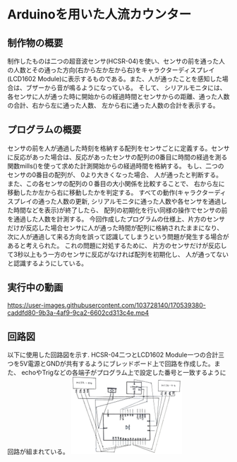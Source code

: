 # Arduinoを用いた人流カウンター

## 制作物の概要
制作したものは二つの超音波センサ(HCSR-04)を使い、センサの前を通った人の人数とその通った方向(右から左か左から右)をキャラクターディスプレイ(LCD1602 Module)に表示するものである。また、人が通ったことを感知した場合は、ブザーから音が鳴るようになっている。 そして、 シリアルモニタには、 各センサに人が通った時に開始からの経過時間とセンサからの距離、通った人数の合計、右から左に通った人数、 左から右に通った人数の合計を表示する。

## プログラムの概要
センサの前を人が通過した時刻を格納する配列をセンサごとに定義する。センサに反応があった場合は、反応があったセンサの配列の0番目に時間の経過を測る関数mills()を使って求めた計測開始からの経過時間を格納する。 もし、二つのセンサの0番目の配列が、 0より大きくなった場合、 人が通ったと判断する。 また、この各センサの配列の０番目の大小関係を比較することで、 右から左に移動したか左から右に移動したかを判定する。 すべての動作(キャラクターディスプレイの通った人数の更新, シリアルモニタに通った人数や各センサを通過した時間などを表示)が終了したら、 配列の初期化を行い同様の操作でセンサの前を通過した人数を計測する。
今回作成したプログラムの仕様上、片方のセンサだけが反応した場合センサに人が通った時間が配列に格納されたままになり、 次に人が通過して来る方向を誤って認識してしまうという問題が発生する場合があると考えられた。 これの問題に対処するために、 片方のセンサだけが反応して3秒以上もう一方のセンサに反応がなければ配列を初期化し、 人が通ってないと認識するようにしている。

## 実行中の動画
https://user-images.githubusercontent.com/103728140/170539380-caddfd80-9b3a-4af9-9ca2-6602cd313c4e.mp4

## 回路図
以下に使用した回路図を示す.
HCSR-04二つとLCD1602 Module一つの合計三つを5V電源とGNDが共有するようにブレッドボード上で回路を作成した。また、 echoやTrigなどの各端子がプログラム上で設定した番号と一致するように回路が組まれている。
<img src="https://github.com/sanoyuuto/People-flow/blob/master/%E5%9B%9E%E8%B7%AF%E5%9B%B3.png" width="50%" />

